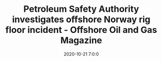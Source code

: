 ---
"title": "Petroleum Safety Authority investigates offshore Norway rig floor incident - Offshore Oil and Gas Magazine"
"date": "2020-10-21 7:0:0"
"feed_name": "GOOGLENEWSDRILLING"
"feed_website": "https://news.google.com/search?q=drilling%2Bincident&hl=en-US&gl=US&ceid=US:en"
"feed_rss": "https://news.google.com/rss/search?q=drilling%2Bincident&hl=en-US&gl=US&ceid=US:en"
"link": "https://www.offshore-mag.com/drilling-completion/article/14185853/petroleum-safety-authority-investigates-offshore-norway-rig-floor-incident"
"file": "_posts/2021-1-1-c6b1549c6527654ce8eab443f5f4829ca8e05f42.md"
"accident": "0"
"drilling": "0"
---
